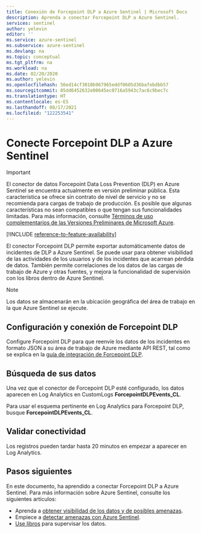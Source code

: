 ```yaml
---
title: Conexión de Forcepoint DLP a Azure Sentinel | Microsoft Docs
description: Aprenda a conectar Forcepoint DLP a Azure Sentinel.
services: sentinel
author: yelevin
editor: ''
ms.service: azure-sentinel
ms.subservice: azure-sentinel
ms.devlang: na
ms.topic: conceptual
ms.tgt_pltfrm: na
ms.workload: na
ms.date: 02/20/2020
ms.author: yelevin
ms.openlocfilehash: 56ed14cf3010b967965eddf0605d36bafebdbb57
ms.sourcegitcommit: 05dd6452632e00645ec0716a5943c7ac6c9bec7c
ms.translationtype: HT
ms.contentlocale: es-ES
ms.lasthandoff: 08/17/2021
ms.locfileid: "122253541"
---
```

# <a name="connect-your-forcepoint-dlp-to-azure-sentinel"></a>Conecte Forcepoint DLP a Azure Sentinel

> [!IMPORTANT]
> El conector de datos Forcepoint Data Loss Prevention (DLP) en Azure Sentinel se encuentra actualmente en versión preliminar pública. Esta característica se ofrece sin contrato de nivel de servicio y no se recomienda para cargas de trabajo de producción. Es posible que algunas características no sean compatibles o que tengan sus funcionalidades limitadas. Para más información, consulte [Términos de uso complementarios de las Versiones Preliminares de Microsoft Azure](https://azure.microsoft.com/support/legal/preview-supplemental-terms/).

[!INCLUDE [reference-to-feature-availability](includes/reference-to-feature-availability.md)]


El conector Forcepoint DLP permite exportar automáticamente datos de incidentes de DLP a Azure Sentinel. Se puede usar para obtener visibilidad de las actividades de los usuarios y de los incidentes que acarrean pérdida de datos. También permite correlaciones de los datos de las cargas de trabajo de Azure y otras fuentes, y mejora la funcionalidad de supervisión con los libros dentro de Azure Sentinel.

> [!NOTE]
> Los datos se almacenarán en la ubicación geográfica del área de trabajo en la que Azure Sentinel se ejecute.

## <a name="configure-and-connect-forcepoint-dlp"></a>Configuración y conexión de Forcepoint DLP

Configure Forcepoint DLP para que reenvíe los datos de los incidentes en formato JSON a su área de trabajo de Azure mediante API REST, tal como se explica en la [guía de integración de Forcepoint DLP](https://frcpnt.com/dlp-sentinel).


## <a name="find-your-data"></a>Búsqueda de sus datos

Una vez que el conector de Forcepoint DLP esté configurado, los datos aparecen en Log Analytics en CustomLogs **ForcepointDLPEvents_CL**.


Para usar el esquema pertinente en Log Analytics para Forcepoint DLP, busque **ForcepointDLPEvents_CL**.


## <a name="validate-connectivity"></a>Validar conectividad

Los registros pueden tardar hasta 20 minutos en empezar a aparecer en Log Analytics.

## <a name="next-steps"></a>Pasos siguientes

En este documento, ha aprendido a conectar Forcepoint DLP a Azure Sentinel. Para más información sobre Azure Sentinel, consulte los siguientes artículos:

- Aprenda a [obtener visibilidad de los datos y de posibles amenazas](get-visibility.md).
- Empiece a [detectar amenazas con Azure Sentinel](detect-threats-built-in.md).
- [Use libros](monitor-your-data.md) para supervisar los datos.